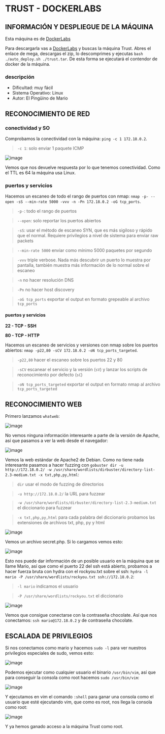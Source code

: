 # TRUST - DOCKERLABS

## INFORMACIÓN Y DESPLIEGUE DE LA MÁQUINA

Esta máquina es de [DockerLabs](https://dockerlabs.es)

Para descargarla vas a [DockerLabs](https://dockerlabs.es) y buscas la máquina Trust. Abres el enlace de mega, descargas el zip, lo descomprimes y ejecutas `bash ./auto_deploy.sh ./trust.tar`. De esta forma se ejecutará el contendor de docker de la máquina.

### descripción

- Dificultad: muy fácil
- Sistema Operativo: Linux
- Autor: El Pingüino de Mario

## RECONOCIMIENTO DE RED

### conectividad y SO

Comprobamos la conectividad con la máquina: `ping -c 1 172.18.0.2`.
> `-c 1`: solo enviar 1 paquete ICMP

![image](https://github.com/user-attachments/assets/f43fcbd4-961a-4924-947a-fc57db7d8364)

Vemos que nos devuelve respuesta por lo que tenemos conectividad. Como el TTL es 64 la máquina usa Linux.

### puertos y servicios

Hacemos un escaneo de todo el rango de puertos con nmap: `nmap -p- --open -sS --min-rate 5000 -vvv -n -Pn 172.18.0.2 -oG tcp_ports`.
> `-p-`: todo el rango de puertos

> `--open`: solo reportar los puertos abiertos

> `-sS`: usar el método de escaneo SYN, que es más sigiloso y rápido que el normal. Requiere privilegios a nivel de sistema para enviar raw packets

> `--min-rate 5000` enviar como mínimo 5000 paquetes por segundo

> `-vvv` triple verbose. Nada más descubrir un puerto lo muestra por pantalla, también muestra más información de lo normal sobre el escaneo

> `-n` no hacer resolución DNS

> `-Pn` no hacer host discovery

> `-oG tcp_ports` exportar el output en formato grepeable al archivo `tcp_ports`

#### puertos y servicios

**22 - TCP - SSH**

**80 - TCP - HTTP**

Hacemos un escaneo de servicios y versiones con nmap sobre los puertos abiertos: `nmap -p22,80 -sCV 172.18.0.2 -oN tcp_ports_targeted`.
> `-p22,80` hacer el escaneo sobre los puertos 22 y 80

> `-sCV` escanear el servicio y la versión (`sV`) y lanzar los scripts de reconocimiento por defecto (`sC`)

> `-oN tcp_ports_targeted` exportar el output en formato nmap al archivo `tcp_ports_targeted`

## RECONOCIMIENTO WEB

Primero lanzamos `whatweb`:

![image](https://github.com/user-attachments/assets/629d12ff-3a5d-426f-b61e-5892fb9a14ce)

No vemos ninguna información interesante a parte de la versión de Apache, así que pasamos a ver la web desde el navegador:

![image](https://github.com/user-attachments/assets/9d902b69-56df-41c3-aabd-56554101b5db)

Vemos la web estándar de Apache2 de Debian. Como no tiene nada interesante pasamos a hacer fuzzing con `gobuster dir -u http://172.18.0.2/ -w /usr/share/wordlists/dirbuster/directory-list-2.3-medium.txt -x txt,php,py,html`:
> `dir` usar el modo de fuzzing de directorios

> `-u http://172.18.0.2/` la URL para fuzzear

> `-w /usr/share/wordlists/dirbuster/directory-list-2.3-medium.txt` el diccionario para fuzzear

> `-x txt,php,py,html` para cada palabra del diccionario probamos las extensiones de archivos txt, php, py y html

![image](https://github.com/user-attachments/assets/01a69e0d-b511-44e9-bfa4-9d8cc438993c)

Vemos un archivo secret.php. Si lo cargamos vemos esto:

![image](https://github.com/user-attachments/assets/5ea94378-13c5-4c0b-8914-d00e5d61c0ea)

Esto nos puede dar información de un posible usuario en la máquina que se llame Mario, así que como el puerto 22 del ssh está abierto, probamos a hacer fuerza bruta con hydra con el rockyou.txt sobre el ssh: `hydra -l mario -P /usr/share/wordlists/rockyou.txt ssh://172.18.0.2`:
> `-l mario` indicamos el usuario

> `-P /usr/share/wordlists/rockyou.txt` el diccionario

![image](https://github.com/user-attachments/assets/5bf12628-0002-4ab9-b6e5-39f5d026e0ef)

Vemos que consigue conectarse con la contraseña chocolate. Así que nos conectamos: `ssh mario@172.18.0.2` y de contraseña chocolate.

## ESCALADA DE PRIVILEGIOS

Si nos conectamos como mario y hacemos `sudo -l` para ver nuestros privilegios especiales de sudo, vemos esto:

![image](https://github.com/user-attachments/assets/fea9e8ae-1a0e-443d-9b64-c16dab99613e)

Podemos ejecutar como cualquier usuario el binario `/usr/bin/vim`, así que para conseguir la consola como root hacemos `sudo /usr/bin/vim`:

![image](https://github.com/user-attachments/assets/1685f071-92fd-4f69-822f-7410aefe29e2)

Y ejecutamos en vim el comando `:shell` para ganar una consola como el usuario que esté ejecutando vim, que como es root, nos llega la consola como root:

![image](https://github.com/user-attachments/assets/bd0f460e-2552-4d4f-a2de-60398d126d08)

Y ya hemos ganado acceso a la máquina Trust como root.